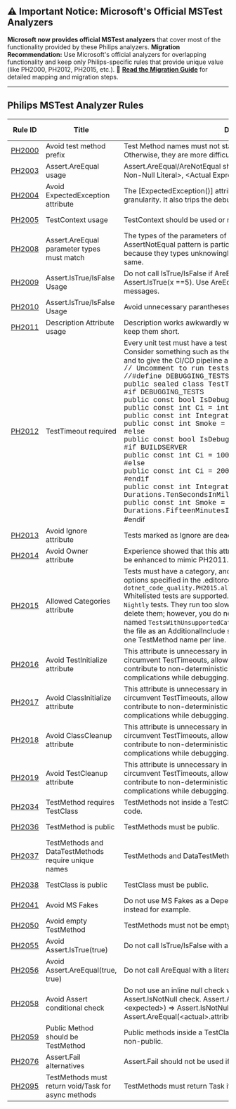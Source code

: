 ## ⚠️ Important Notice: Microsoft's Official MSTest Analyzers

**Microsoft now provides official MSTest analyzers** that cover most of the functionality provided by these Philips analyzers. 
**Migration Recommendation:** Use Microsoft's official analyzers for overlapping functionality and keep only Philips-specific rules that provide unique value (like PH2000, PH2012, PH2015, etc.).
📖 **[Read the Migration Guide](../Documentation/MSTest-Migration-Guide.md)** for detailed mapping and migration steps.

---

## Philips MSTest Analyzer Rules

| Rule ID | Title                                                | Description                                                  | Migration Status |
| ------- | ---------------------------------------------------- | ------------------------------------------------------------ | ---------------- |
| [PH2000](../Documentation/Diagnostics/PH2000.md)  | Avoid test method  prefix                            | Test Method names must not start with 'Test', 'Ensure', or 'Verify'. Otherwise, they are more difficult to find in sorted lists in Test Explorer. | 📌 **Keep** (Unique) |
| [PH2003](../Documentation/Diagnostics/PH2003.md)  | Assert.AreEqual usage                                | Assert.AreEqual/AreNotEqual should be of the form AreEqual(&lt;Expected Non-Null Literal&gt;, &lt;Actual Expression&gt;) | ⚠️ **Consider [MSTEST0037](https://learn.microsoft.com/dotnet/core/testing/mstest-analyzers/mstest0037)** |
| [PH2004](../Documentation/Diagnostics/PH2004.md)  | Avoid ExpectedException attribute                    | The [ExpectedException()] attribute does not have line number granularity.  It also trips the debugger.  Use Assert.Throws() instead. | ✅ **Use [MSTEST0006](https://learn.microsoft.com/dotnet/core/testing/mstest-analyzers/mstest0006)** |
| [PH2005](../Documentation/Diagnostics/PH2005.md)  | TestContext usage                                    | TestContext should be used or removed.                       | ✅ **Use [MSTEST0005](https://learn.microsoft.com/dotnet/core/testing/mstest-analyzers/mstest0005)** |
| [PH2008](../Documentation/Diagnostics/PH2008.md)  | Assert.AreEqual parameter types must match           | The types of the parameters of Are[Not]Equal must match.  The AssertNotEqual pattern is particularly insidious, as the Assert may pass because they types unknowingly differ, even though the values are the same. | ⚠️ **Consider [MSTEST0037](https://learn.microsoft.com/dotnet/core/testing/mstest-analyzers/mstest0037)** |
| [PH2009](../Documentation/Diagnostics/PH2009.md)  | Assert.IsTrue/IsFalse Usage                          | Do not call IsTrue/IsFalse if AreEqual/AreNotEqual will suffice.  E.g., avoid Assert.IsTrue(x ==5).  Use AreEqual(5, x) instead for clearer error messages. | ⚠️ **Consider [MSTEST0037](https://learn.microsoft.com/dotnet/core/testing/mstest-analyzers/mstest0037)** |
| [PH2010](../Documentation/Diagnostics/PH2010.md)  | Assert.IsTrue/IsFalse Usage                          | Avoid unnecessary parantheses around &lt;expected&gt; and &lt;actual&gt; | 📌 **Keep** (Style) |
| [PH2011](../Documentation/Diagnostics/PH2011.md)  | Description Attribute usage                          | Description works awkwardly with Test Explorer. Avoid literal strings and keep them short. | 📌 **Keep** (Unique) |
| [PH2012](../Documentation/Diagnostics/PH2012.md)  | TestTimeout required                                 | Every unit test must have a test timeout to help prevent CI/CD bloat.  Consider something such as the following to exempt active debugging and to give the CI/CD pipeline a small buffer:<br /><span style="font-family:'Courier New', monospace">// Uncomment to run tests locally in a debugger.<br>//#define DEBUGGING_TESTS<br>     public sealed class TestTimeouts 	{<br> #if DEBUGGING_TESTS<br> 		public const bool IsDebuggingTests = true;<br> 		public const int Ci = int.MaxValue;<br> 		public const int Integration = int.MaxValue;<br> 		public const int Smoke = int.MaxValue;<br> #else<br> 		public const bool IsDebuggingTests = false;<br>   #if BUILDSERVER<br> 		public const int Ci = 1000;<br> #else<br> 		public const int Ci = 200;<br>#endif<br> 		public const int Integration = Durations.TenSecondsInMilliseconds;<br> public const int Smoke = Durations.FifteenMinutesInMilliseconds;</span><br> #endif | 📌 **Keep** (Unique) |
| [PH2013](../Documentation/Diagnostics/PH2013.md)  | Avoid Ignore attribute                               | Tests marked as Ignore are dead code.                        | ✅ **Use [MSTEST0015](https://learn.microsoft.com/dotnet/core/testing/mstest-analyzers/mstest0015)** |
| [PH2014](../Documentation/Diagnostics/PH2014.md)  | Avoid Owner attribute                                | Experience showed that this attribute's contents languished.  This could be enhanced to mimic PH2011. | 📌 **Keep** (Unique) |
| [PH2015](../Documentation/Diagnostics/PH2015.md)  | Allowed Categories attribute                         | Tests must have a category, and the allowed category must match options specified in the .editorconfig.  E.g., `dotnet_code_quality.PH2015.allowed_test_categories=Unit,Integration`<br />Whitelisted tests are supported.  E.g., perhaps you have 100 legacy `Nightly` tests.  They run too slowly to be `Unit` tests.  You do not want to delete them; however, you do not want any more created.  Create a file named `TestsWithUnsupportedCategory.Allowed.txt`in the project.  Mark the file as an AdditionalInclude such that the Analyzer can see it.  Specify one TestMethod name per line. | 📌 **Keep** (Unique) |
| [PH2016](../Documentation/Diagnostics/PH2016.md)  | Avoid TestInitialize attribute                       | This attribute is unnecessary in the C# programming language. They circumvent TestTimeouts, allowing for slower Test Runs.  They can contribute to non-deterministic test execution order, resulting complications while debugging. | ✅ **Use [MSTEST0008](https://learn.microsoft.com/dotnet/core/testing/mstest-analyzers/mstest0008)** |
| [PH2017](../Documentation/Diagnostics/PH2017.md)  | Avoid ClassInitialize attribute                      | This attribute is unnecessary in the C# programming language. They circumvent TestTimeouts, allowing for slower Test Runs.  They can contribute to non-deterministic test execution order, resulting complications while debugging. | ✅ **Use [MSTEST0010](https://learn.microsoft.com/dotnet/core/testing/mstest-analyzers/mstest0010)** |
| [PH2018](../Documentation/Diagnostics/PH2018.md)  | Avoid ClassCleanup attribute                         | This attribute is unnecessary in the C# programming language. They circumvent TestTimeouts, allowing for slower Test Runs.  They can contribute to non-deterministic test execution order, resulting complications while debugging. | ✅ **Use [MSTEST0011](https://learn.microsoft.com/dotnet/core/testing/mstest-analyzers/mstest0011)** |
| [PH2019](../Documentation/Diagnostics/PH2019.md)  | Avoid TestCleanup attribute                          | This attribute is unnecessary in the C# programming language. They circumvent TestTimeouts, allowing for slower Test Runs.  They can contribute to non-deterministic test execution order, resulting complications while debugging. | ✅ **Use [MSTEST0009](https://learn.microsoft.com/dotnet/core/testing/mstest-analyzers/mstest0009)** |
| [PH2034](../Documentation/Diagnostics/PH2034.md)  | TestMethod requires TestClass                        | TestMethods not inside a TestClass are not executed.  They are dead code. | ✅ **Use [MSTEST0030](https://learn.microsoft.com/dotnet/core/testing/mstest-analyzers/mstest0030)** |
| [PH2036](../Documentation/Diagnostics/PH2036.md)  | TestMethod is public                                 | TestMethods must be public.                                  | ✅ **Use [MSTEST0003](https://learn.microsoft.com/dotnet/core/testing/mstest-analyzers/mstest0003)** |
| [PH2037](../Documentation/Diagnostics/PH2037.md)  | TestMethods and DataTestMethods require unique names | TestMethods and DataTestMethods require unique names.        | ⚠️ **Consider [MSTEST0003](https://learn.microsoft.com/dotnet/core/testing/mstest-analyzers/mstest0003)** |
| [PH2038](../Documentation/Diagnostics/PH2038.md)  | TestClass is public                                  | TestClass must be public.                                    | ✅ **Use [MSTEST0002](https://learn.microsoft.com/dotnet/core/testing/mstest-analyzers/mstest0002)** |
| [PH2041](../Documentation/Diagnostics/PH2041.md)  | Avoid MS Fakes                                       | Do not use MS Fakes as a Dependency Injection solution. Use Moq instead for example. | 📌 **Keep** (Unique) |
| [PH2050](../Documentation/Diagnostics/PH2050.md)  | Avoid empty TestMethod                               | TestMethods must not be empty.                               | ⚠️ **Consider [MSTEST0003](https://learn.microsoft.com/dotnet/core/testing/mstest-analyzers/mstest0003)** |
| [PH2055](../Documentation/Diagnostics/PH2055.md)  | Avoid Assert.IsTrue(true)                            | Do not call IsTrue/IsFalse with a literal true/false.        | ⚠️ **Consider [MSTEST0037](https://learn.microsoft.com/dotnet/core/testing/mstest-analyzers/mstest0037)** |
| [PH2056](../Documentation/Diagnostics/PH2056.md)  | Avoid Assert.AreEqual(true, true)                    | Do not call AreEqual with a literal true/false.              | ⚠️ **Consider [MSTEST0037](https://learn.microsoft.com/dotnet/core/testing/mstest-analyzers/mstest0037)** |
| [PH2058](../Documentation/Diagnostics/PH2058.md)  | Avoid Assert conditional check                       | Do not use an inline null check while asserting. Use a different Assert.IsNotNull check. Assert.AreEqual(&lt;actual>?.attribute, &lt;expected>) => Assert.IsNotNull(&lt;actual>); Assert.AreEqual(&lt;actual>.attribute, &lt;expected>) | ✅ **Use [MSTEST0026](https://learn.microsoft.com/dotnet/core/testing/mstest-analyzers/mstest0026)** |
| [PH2059](../Documentation/Diagnostics/PH2059.md)  | Public Method should be TestMethod                   | Public methods inside a TestClass should either be a test method or non-public. | ✅ **Use [MSTEST0029](https://learn.microsoft.com/dotnet/core/testing/mstest-analyzers/mstest0029)** |
| [PH2076](../Documentation/Diagnostics/PH2076.md)  | Assert.Fail alternatives                             | Assert.Fail should not be used if an alternative is more appropriate | ⚠️ **Consider [MSTEST0025](https://learn.microsoft.com/dotnet/core/testing/mstest-analyzers/mstest0025)** |
| [PH2095](../Documentation/Diagnostics/PH2095.md)  | TestMethods must return void/Task for async methods  | TestMethods must return Task if they are async methods, or void if not | ⚠️ **Consider [MSTEST0003](https://learn.microsoft.com/dotnet/core/testing/mstest-analyzers/mstest0003)** |

